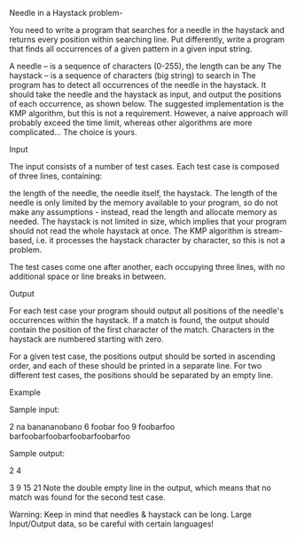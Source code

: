 Needle in a Haystack problem-

You need to write a program that searches for a needle in the haystack and returns every position within searching line. Put differently, write a program that finds all occurrences of a given pattern in a given input string. 

A needle – is a sequence of characters (0-255), the length can be any
The haystack – is a sequence of characters (big string) to search in
The program has to detect all occurrences of the needle in the haystack. It should take the needle and the haystack as input, and output the positions of each occurrence, as shown below. The suggested implementation is the KMP algorithm, but this is not a requirement. However, a naive approach will probably exceed the time limit, whereas other algorithms are more complicated... The choice is yours.

Input

The input consists of a number of test cases. Each test case is composed of three lines, containing:

the length of the needle,
the needle itself,
the haystack.
The length of the needle is only limited by the memory available to your program, so do not make any assumptions - instead, read the length and allocate memory as needed. The haystack is not limited in size, which implies that your program should not read the whole haystack at once. The KMP algorithm is stream-based, i.e. it processes the haystack character by character, so this is not a problem.

The test cases come one after another, each occupying three lines, with no additional space or line breaks in between.

Output

For each test case your program should output all positions of the needle's occurrences within the haystack. If a match is found, the output should contain the position of the first character of the match. Characters in the haystack are numbered starting with zero.

For a given test case, the positions output should be sorted in ascending order, and each of these should be printed in a separate line. For two different test cases, the positions should be separated by an empty line.

Example

Sample input:

2
na
banananobano
6
foobar
foo
9
foobarfoo
barfoobarfoobarfoobarfoobarfoo

Sample output:

2
4

3
9
15
21
Note the double empty line in the output, which means that no match was found for the second test case.

Warning: Keep in mind that needles & haystack can be long. Large Input/Output data, so be careful with certain languages!




